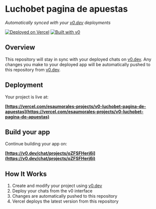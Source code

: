 # Luchobet pagina de apuestas

*Automatically synced with your [v0.dev](https://v0.dev) deployments*

[![Deployed on Vercel](https://img.shields.io/badge/Deployed%20on-Vercel-black?style=for-the-badge&logo=vercel)](https://vercel.com/esaumorales-projects/v0-luchobet-pagina-de-apuestas)
[![Built with v0](https://img.shields.io/badge/Built%20with-v0.dev-black?style=for-the-badge)](https://v0.dev/chat/projects/oZFSFHerj6i)

## Overview

This repository will stay in sync with your deployed chats on [v0.dev](https://v0.dev).
Any changes you make to your deployed app will be automatically pushed to this repository from [v0.dev](https://v0.dev).

## Deployment

Your project is live at:

**[https://vercel.com/esaumorales-projects/v0-luchobet-pagina-de-apuestas](https://vercel.com/esaumorales-projects/v0-luchobet-pagina-de-apuestas)**

## Build your app

Continue building your app on:

**[https://v0.dev/chat/projects/oZFSFHerj6i](https://v0.dev/chat/projects/oZFSFHerj6i)**

## How It Works

1. Create and modify your project using [v0.dev](https://v0.dev)
2. Deploy your chats from the v0 interface
3. Changes are automatically pushed to this repository
4. Vercel deploys the latest version from this repository